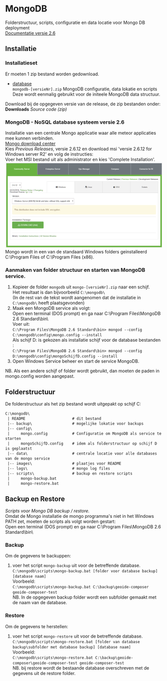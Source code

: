 # MongoDB 
Folderstructuur, scripts, configuratie en data locatie voor Mongo DB deployment   
[Documentatie versie 2.6](https://docs.mongodb.com/v2.6/)   

## Installatie
### Installatieset 
Er moeten 1 zip bestand worden gedownload.   
- [database](https://github.com/IDgis/mongodb/releases)   
``mongodb-[versieNr].zip`` MongoDB configuratie, data lokatie en scripts    
Deze wordt eenmalig gebruikt voor de initeele MongoDB data structuur.

Download bij de opgegeven versie van de release, de zip bestanden onder:   
  **Downloads** 
       *Source code (zip)*    

   
###  MongoDB - NoSQL database systeem versie 2.6   
  Installatie van een centrale Mongo applicatie waar alle meteor applicaties mee kunnen verbinden.   
  [Mongo download center](https://www.mongodb.com/download-center#community)       
  Kies *Previous Releases*, versie 2.6.12 en download msi 'versie 2.6.12 for Windows server R2' en volg de instructies:   
  Voer het MSI bestand uit als administrator en kies 'Complete Installation'.  
  ![Mongo 2.6. download](images/mongo26.png)   
  Mongo wordt in een van de standaard Windows folders geinstalleerd C:\Program Files of C:\Program Files (x86).   

###  Aanmaken van folder structuur en starten van MongoDB service.   
   1. Kopieer de folder ``mongodb`` uit ``mongo-[versieNr].zip`` naar een schijf.   
      Het resultaat is dan bijvoorbeeld ``C:\mongodb\``   
      (In de rest van de tekst wordt aangenomen dat de installatie in ``C:\mongodb\`` heeft plaatsgevonden)   
   2. Maak een MongoDB service als volgt:   
    Open een terminal (DOS prompt) en ga naar C:\Program Files\MongoDB 2.6 Standard\bin\   
    Voer uit:   
    ``C:\Program Files\MongoDB 2.6 Standard\bin> mongod --config  C:\mongodb\config\mongo.config --install``   
    Als schijf D: is gekozen als installatie schijf voor de database bestanden :   
    ``C:\Program Files\MongoDB 2.6 Standard\bin> mongod --config  D:\mongodb\config\mongoSchijfD.config --install``   
   3. Open Windows Service beheer en start de service MongoDB.   
    
NB. Als een andere schijf of folder wordt gebruikt, dan moeten de paden in mongo.config worden aangepast.

## Folderstructuur  
De folderstructuur als het zip bestand wordt uitgepakt op schijf C:   
    
    C:\mongodb\
     | README                     # dit bestand
     |-- backup\                  # mogelijke lokatie voor backups
     |-- config\
     |     mongo.config           # Configuratie om MongoDB als service te starten
     |     mongoSchijfD.config    # idem als folderstructuur op schijf D is geplaatst
     |-- data\                    # centrale locatie voor alle databases van de mongo service
     |-- images\                  # plaatjes voor README
     |-- logs\                    # mongo log files
     |-- scripts\                 # backup en restore scripts
     |     mongo-backup.bat
     |     mongo-restore.bat

## Backup en Restore
*Scripts voor Mongo DB backup / restore.*   
Omdat de Mongo installatie de mongo programma's niet in het Windows PATH zet, moeten de scripts als volgt worden gestart:    
Open een terminal (DOS prompt) en ga naar C:\Program Files\MongoDB 2.6 Standard\bin\   

### Backup
Om de gegevens te backuppen:  
1. voer het script ``mongo-backup`` uit voor de betreffende database.   
   ``C:\mongodb\scripts\mongo-backup.bat [folder voor database backup] [database naam]``  
   Voorbeeld:   
   ``C:\mongodb\scripts\mongo-backup.bat C:\backup\geoide-composer geoide-composer-test``  
   NB. In de opgegeven backup folder wordt een subfolder gemaakt met de naam van de database.

### Restore
Om de gegevens te herstellen:  
1. voer het script ``mongo-restore`` uit voor de betreffende database.  
   ``C:\mongodb\scripts\mongo-restore.bat [folder van database backup\subfolder met database backup] [database naam]``  
   Voorbeeld:   
   ``C:\mongodb\scripts\mongo-restore.bat C:\backup\geoide-composer\geoide-composer-test geoide-composer-test ``  
   NB. bij restore wordt de bestaande database overschreven met de gegevens uit de restore folder.  


